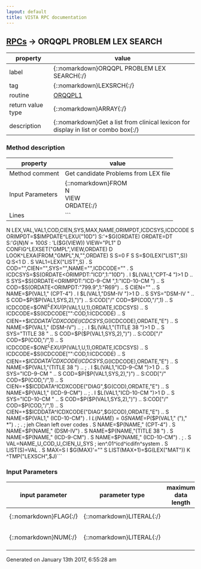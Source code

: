 ```yaml
---
layout: default
title: VISTA RPC documentation
---
```




## [RPCs](TableOfContent.md) &#8594; ORQQPL PROBLEM LEX SEARCH 

 property | value 
--- | --- 
 label | {::nomarkdown}ORQQPL PROBLEM LEX SEARCH{:/}
 tag | {::nomarkdown}LEXSRCH{:/}
 routine | [ORQQPL1](http://code.osehra.org/dox/Routine_ORQQPL1_source.html)
 return value type | {::nomarkdown}ARRAY{:/}
 description | {::nomarkdown}Get a list from clinical lexicon for display in list or combo box{:/}


### Method description

 property | value 
 --- | --- 
 Method comment | Get candidate Problems from LEX file
 Input Parameters | {::nomarkdown}FROM<br/>N<br/>VIEW<br/>ORDATE{:/}
 Lines | ```
 N LEX,VAL,VAL1,COD,CIEN,SYS,MAX,NAME,ORIMPDT,ICDCSYS,ICDCODE
 S ORIMPDT=$$IMPDATE^LEXU("10D")
 S:'+$G(ORDATE) ORDATE=DT
 S:'$G(N) N=100
 S:'$L($G(VIEW)) VIEW="PL1"
 D CONFIG^LEXSET("GMPL",VIEW,ORDATE)
 D LOOK^LEXA(FROM,"GMPL",N,"",ORDATE)
 S S=0
 F  S S=$O(LEX("LIST",S)) Q:S<1  D
 . S VAL1=LEX("LIST",S)
 . S COD="",CIEN="",SYS="",NAME="",ICDCODE=""
 . S ICDCSYS=$S(ORDATE<ORIMPDT:"ICD",1:"10D")
 . I $L(VAL1,"CPT-4 ")>1 D
 .. S SYS=$S(ORDATE<ORIMPDT:"ICD-9-CM ",1:"ICD-10-CM ")
 .. S COD=$S(ORDATE<ORIMPDT:"799.9",1:"R69")
 .. S CIEN=""
 .. S NAME=$P(VAL1," (CPT-4")
 . I $L(VAL1,"DSM-IV ")>1 D
 .. S SYS="DSM-IV "
 .. S COD=$P($P(VAL1,SYS,2),")")
 .. S:COD["/" COD=$P(COD,"/",1)
 .. S ICDCODE=$$ONE^LEXU($P(VAL1,U,1),ORDATE,ICDCSYS)
 .. S ICDCODE=$S(ICDCODE["":COD,1:ICDCODE)
 .. S CIEN=+$$ICDDATA^ICDXCODE(ICDCSYS,$G(ICDCODE),ORDATE,"E")
 .. S NAME=$P(VAL1," (DSM-IV")
 .. ;
 . I $L(VAL1,"(TITLE 38 ")>1 D
 .. S SYS="TITLE 38 "
 .. S COD=$P($P(VAL1,SYS,2),")")
 .. S:COD["/" COD=$P(COD,"/",1)
 .. S ICDCODE=$$ONE^LEXU($P(VAL1,U,1),ORDATE,ICDCSYS)
 .. S ICDCODE=$S(ICDCODE["":COD,1:ICDCODE)
 .. S CIEN=+$$ICDDATA^ICDXCODE(ICDCSYS,$G(ICDCODE),ORDATE,"E")
 .. S NAME=$P(VAL1,"(TITLE 38 ")
 .. ;
 . I $L(VAL1,"ICD-9-CM ")>1 D
 .. S SYS="ICD-9-CM "
 .. S COD=$P($P(VAL1,SYS,2),")")
 .. S:COD["/" COD=$P(COD,"/",1)
 .. S CIEN=+$$ICDDATA^ICDXCODE("DIAG",$G(COD),ORDATE,"E")
 .. S NAME=$P(VAL1," (ICD-9-CM")
 .. ;
 . I $L(VAL1,"ICD-10-CM ")>1 D
 .. S SYS="ICD-10-CM "
 .. S COD=$P($P(VAL1,SYS,2),")")
 .. S:COD["/" COD=$P(COD,"/",1)
 .. S CIEN=+$$ICDDATA^ICDXCODE("DIAG",$G(COD),ORDATE,"E")
 .. S NAME=$P(VAL1," (ICD-10-CM")
 . I $L(NAME)=0 S NAME=$P($P(VAL1," (")," *")
 . ;
 . ; jeh Clean left over codes
 . S NAME=$P(NAME," (CPT-4")
 . S NAME=$P(NAME," (DSM-IV")
 . S NAME=$P(NAME,"(TITLE 38 ")
 . S NAME=$P(NAME," (ICD-9-CM")
 . S NAME=$P(NAME," (ICD-10-CM")
 . ;
 . S VAL=NAME_U_COD_U_CIEN_U_SYS ; ien^.01^icd^icdifn^system
 . S LIST(S)=VAL
 . S MAX=S
 I $G(MAX)'="" S LIST(MAX+1)=$G(LEX("MAT"))
 K ^TMP("LEXSCH",$J)```

### Input Parameters

| input parameter | parameter type | maximum data length | required | description | 
| --- | --- | --- | --- | --- | 
| {::nomarkdown}FLAG{:/} | {::nomarkdown}LITERAL{:/} |  |  | {::nomarkdown}BACK/FORE FLAG{:/} | 
| {::nomarkdown}NUM{:/} | {::nomarkdown}LITERAL{:/} |  |  | {::nomarkdown}MAX NUMBER OF LIST ELEMENTS{:/} | 




 Generated on January 13th 2017, 6:55:28 am